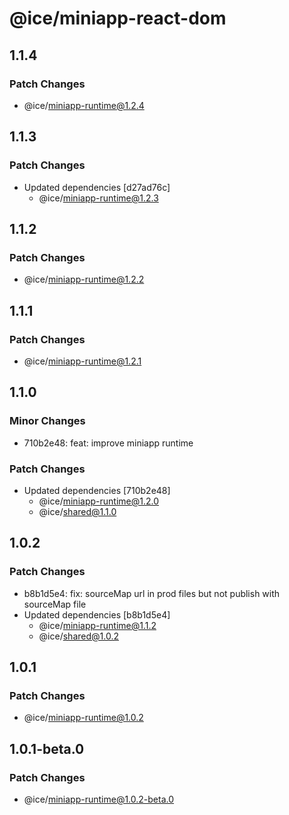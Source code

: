 # @ice/miniapp-react-dom

## 1.1.4

### Patch Changes

- @ice/miniapp-runtime@1.2.4

## 1.1.3

### Patch Changes

- Updated dependencies [d27ad76c]
  - @ice/miniapp-runtime@1.2.3

## 1.1.2

### Patch Changes

- @ice/miniapp-runtime@1.2.2

## 1.1.1

### Patch Changes

- @ice/miniapp-runtime@1.2.1

## 1.1.0

### Minor Changes

- 710b2e48: feat: improve miniapp runtime

### Patch Changes

- Updated dependencies [710b2e48]
  - @ice/miniapp-runtime@1.2.0
  - @ice/shared@1.1.0

## 1.0.2

### Patch Changes

- b8b1d5e4: fix: sourceMap url in prod files but not publish with sourceMap file
- Updated dependencies [b8b1d5e4]
  - @ice/miniapp-runtime@1.1.2
  - @ice/shared@1.0.2

## 1.0.1

### Patch Changes

- @ice/miniapp-runtime@1.0.2

## 1.0.1-beta.0

### Patch Changes

- @ice/miniapp-runtime@1.0.2-beta.0
